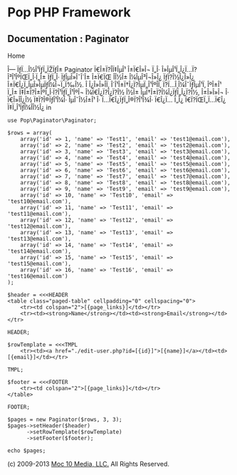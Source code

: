 Pop PHP Framework
=================

Documentation : Paginator
-------------------------

Home

Î— ÏƒÏ…Î½Î¹ÏƒÏ„ÏŽÏƒÎ± Paginator Ï€Î±Ï?Î­Ï‡ÎµÎ¹ Î±Ï€Î»Î¬ Ï„Î·
Î»ÎµÎ¹Ï„Î¿Ï…Ï?Î³Î¹ÎºÏŒÏ„Î·Ï„Î± ÏƒÏ„Î· ÏƒÎµÎ»Î¯Î´Î± Î±Ï€ÏŒ Î­Î½Î±
Î¼ÎµÎ³Î¬Î»Î¿ ÏƒÏ?Î½Î¿Î»Î¿ Î±Ï€Î¿Ï„ÎµÎ»ÎµÏƒÎ¼Î¬Ï„Ï‰Î½. Î Î¿Î»Î»Î­Ï‚
Î´Î¹Î±Ï†Î¿Ï?ÎµÏ„Î¹ÎºÎ­Ï‚ Ï?Ï…Î¸Î¼Î¯ÏƒÎµÎ¹Ï‚ ÎºÎ±Î¹ Ï„Î±
Ï‡Î±Ï?Î±ÎºÏ„Î·Ï?Î¹ÏƒÏ„Î¹ÎºÎ¬ Î¼Ï€Î¿Ï?Î¿Ï?Î½ Î½Î± ÎµÏ†Î±Ï?Î¼Î¿ÏƒÏ„Î¿Ï?Î½,
Î±Î»Î»Î¬ Î· Ï€Î»Î­Î¿Î½ Ï‡Ï?Î®ÏƒÎ¹Î¼Î· ÎµÎ¯Î½Î±Î¹ Î· Ï…Ï€Î¿ÏƒÏ„Î®Ï?Î¹Î¾Î·
Ï€Î¿Ï… Ï„Î¿ Ï€Ï?ÏŒÏ„Ï…Ï€Î¿ Ï‡Ï„Î¹ÏƒÎ¼Î­Î½Î¿ in

    use Pop\Paginator\Paginator;

    $rows = array(
        array('id' => 1, 'name' => 'Test1', 'email' => 'test1@email.com'),
        array('id' => 2, 'name' => 'Test2', 'email' => 'test2@email.com'),
        array('id' => 3, 'name' => 'Test3', 'email' => 'test3@email.com'),
        array('id' => 4, 'name' => 'Test4', 'email' => 'test4@email.com'),
        array('id' => 5, 'name' => 'Test5', 'email' => 'test5@email.com'),
        array('id' => 6, 'name' => 'Test6', 'email' => 'test6@email.com'),
        array('id' => 7, 'name' => 'Test7', 'email' => 'test7@email.com'),
        array('id' => 8, 'name' => 'Test8', 'email' => 'test8@email.com'),
        array('id' => 9, 'name' => 'Test9', 'email' => 'test9@email.com'),
        array('id' => 10, 'name' => 'Test10', 'email' => 'test10@email.com'),
        array('id' => 11, 'name' => 'Test11', 'email' => 'test11@email.com'),
        array('id' => 12, 'name' => 'Test12', 'email' => 'test12@email.com'),
        array('id' => 13, 'name' => 'Test13', 'email' => 'test13@email.com'),
        array('id' => 14, 'name' => 'Test14', 'email' => 'test14@email.com'),
        array('id' => 15, 'name' => 'Test15', 'email' => 'test15@email.com'),
        array('id' => 16, 'name' => 'Test16', 'email' => 'test16@email.com')
    );

    $header = <<<HEADER
    <table class="paged-table" cellpadding="0" cellspacing="0">
        <tr><td colspan="2">[{page_links}]</td></tr>
        <tr><td><strong>Name</strong></td><td><strong>Email</strong></td></tr>

    HEADER;

    $rowTemplate = <<<TMPL
        <tr><td><a href="./edit-user.php?id=[{id}]">[{name}]</a></td><td>[{email}]</td></tr>

    TMPL;

    $footer = <<<FOOTER
        <tr><td colspan="2">[{page_links}]</td></tr>
    </table>

    FOOTER;

    $pages = new Paginator($rows, 3, 3);
    $pages->setHeader($header)
          ->setRowTemplate($rowTemplate)
          ->setFooter($footer);

    echo $pages;

\(c) 2009-2013 [Moc 10 Media, LLC.](http://www.moc10media.com) All
Rights Reserved.
